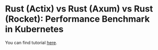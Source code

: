 # Rust (Actix) vs Rust (Axum) vs Rust (Rocket): Performance Benchmark in Kubernetes

You can find tutorial [here](https://youtu.be/KA_w_jOGils).
